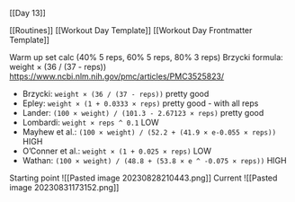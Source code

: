 [[Day 13]]

[[Routines]]
[[Workout Day Template]]
[[Workout Day Frontmatter Template]]

Warm up set calc (40% 5 reps, 60% 5 reps, 80% 3 reps)
Brzycki formula: weight × (36 / (37 - reps)) https://www.ncbi.nlm.nih.gov/pmc/articles/PMC3525823/
- Brzycki: `weight × (36 / (37 - reps))` pretty good
- Epley: `weight × (1 + 0.0333 × reps)` pretty good - with all reps
- Lander: `(100 × weight) / (101.3 - 2.67123 × reps)` pretty good
- Lombardi: `weight × reps ^ 0.1` LOW
- Mayhew et al.: `(100 × weight) / (52.2 + (41.9 × e-0.055 × reps))` HIGH
- O’Conner et al.: `weight × (1 + 0.025 × reps)` LOW
- Wathan: `(100 × weight) / (48.8 + (53.8 × e ^ -0.075 × reps))` HIGH

Starting point
![[Pasted image 20230828210443.png]]
Current
![[Pasted image 20230831173152.png]]